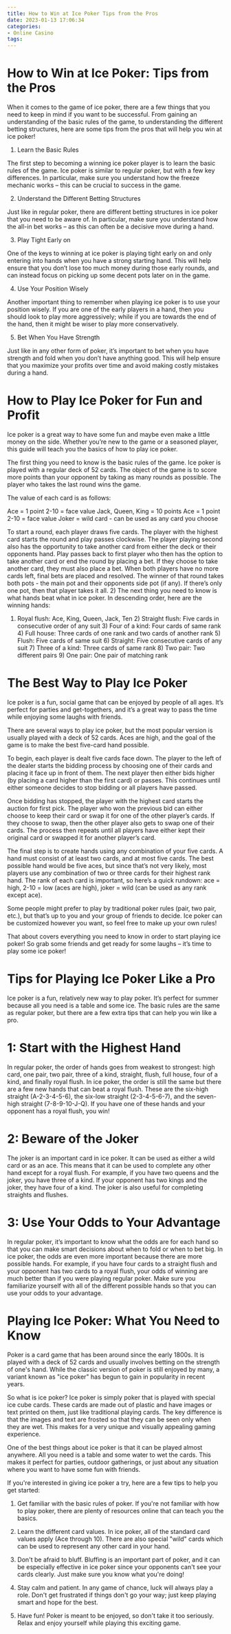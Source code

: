 ```yaml
---
title: How to Win at Ice Poker Tips from the Pros
date: 2023-01-13 17:06:34
categories:
- Online Casino
tags:
---
```



#  How to Win at Ice Poker: Tips from the Pros

When it comes to the game of ice poker, there are a few things that you need to keep in mind if you want to be successful. From gaining an understanding of the basic rules of the game, to understanding the different betting structures, here are some tips from the pros that will help you win at ice poker!

1. Learn the Basic Rules

The first step to becoming a winning ice poker player is to learn the basic rules of the game. Ice poker is similar to regular poker, but with a few key differences. In particular, make sure you understand how the freeze mechanic works – this can be crucial to success in the game.

2. Understand the Different Betting Structures

Just like in regular poker, there are different betting structures in ice poker that you need to be aware of. In particular, make sure you understand how the all-in bet works – as this can often be a decisive move during a hand.

3. Play Tight Early on

One of the keys to winning at ice poker is playing tight early on and only entering into hands when you have a strong starting hand. This will help ensure that you don’t lose too much money during those early rounds, and can instead focus on picking up some decent pots later on in the game.

4. Use Your Position Wisely

Another important thing to remember when playing ice poker is to use your position wisely. If you are one of the early players in a hand, then you should look to play more aggressively; while if you are towards the end of the hand, then it might be wiser to play more conservatively.

5. Bet When You Have Strength

 Just like in any other form of poker, it’s important to bet when you have strength and fold when you don’t have anything good. This will help ensure that you maximize your profits over time and avoid making costly mistakes during a hand.

#  How to Play Ice Poker for Fun and Profit

Ice poker is a great way to have some fun and maybe even make a little money on the side. Whether you’re new to the game or a seasoned player, this guide will teach you the basics of how to play ice poker.

The first thing you need to know is the basic rules of the game. Ice poker is played with a regular deck of 52 cards. The object of the game is to score more points than your opponent by taking as many rounds as possible. The player who takes the last round wins the game.

The value of each card is as follows:

Ace = 1 point
2-10 = face value
Jack, Queen, King = 10 points
Ace = 1 point
2-10 = face value
Joker = wild card - can be used as any card you choose

To start a round, each player draws five cards. The player with the highest card starts the round and play passes clockwise. The player playing second also has the opportunity to take another card from either the deck or their opponents hand. Play passes back to first player who then has the option to take another card or end the round by placing a bet. If they choose to take another card, they must also place a bet. When both players have no more cards left, final bets are placed and resolved. The winner of that round takes both pots - the main pot and their opponents side pot (if any). If there’s only one pot, then that player takes it all.
2) The next thing you need to know is what hands beat what in ice poker. In descending order, here are the winning hands:

  1) Royal flush: Ace, King, Queen, Jack, Ten   2) Straight flush: Five cards in consecutive order of any suit  3) Four of a kind: Four cards of same rank  4) Full house: Three cards of one rank and two cards of another rank  5) Flush: Five cards of same suit  6) Straight: Five consecutive cards of any suit  7) Three of a kind: Three cards of same rank  8) Two pair: Two different pairs  9) One pair: One pair of matching rank

#  The Best Way to Play Ice Poker

Ice poker is a fun, social game that can be enjoyed by people of all ages. It’s perfect for parties and get-togethers, and it’s a great way to pass the time while enjoying some laughs with friends.

There are several ways to play ice poker, but the most popular version is usually played with a deck of 52 cards. Aces are high, and the goal of the game is to make the best five-card hand possible. 

To begin, each player is dealt five cards face down. The player to the left of the dealer starts the bidding process by choosing one of their cards and placing it face up in front of them. The next player then either bids higher (by placing a card higher than the first card) or passes. This continues until either someone decides to stop bidding or all players have passed. 

Once bidding has stopped, the player with the highest card starts the auction for first pick. The player who won the previous bid can either choose to keep their card or swap it for one of the other player’s cards. If they choose to swap, then the other player also gets to swap one of their cards. The process then repeats until all players have either kept their original card or swapped it for another player’s card. 

The final step is to create hands using any combination of your five cards. A hand must consist of at least two cards, and at most five cards. The best possible hand would be five aces, but since that’s not very likely, most players use any combination of two or three cards for their highest rank hand. The rank of each card is important, so here’s a quick rundown: ace = high, 2-10 = low (aces are high), joker = wild (can be used as any rank except ace). 

Some people might prefer to play by traditional poker rules (pair, two pair, etc.), but that’s up to you and your group of friends to decide. Ice poker can be customized however you want, so feel free to make up your own rules! 

That about covers everything you need to know in order to start playing ice poker! So grab some friends and get ready for some laughs – it’s time to play some ice poker!

#  Tips for Playing Ice Poker Like a Pro

Ice poker is a fun, relatively new way to play poker. It’s perfect for summer because all you need is a table and some ice. The basic rules are the same as regular poker, but there are a few extra tips that can help you win like a pro.

# 1: Start with the Highest Hand

In regular poker, the order of hands goes from weakest to strongest: high card, one pair, two pair, three of a kind, straight, flush, full house, four of a kind, and finally royal flush. In ice poker, the order is still the same but there are a few new hands that can beat a royal flush. These are the six-high straight (A-2-3-4-5-6), the six-low straight (2-3-4-5-6-7), and the seven-high straight (7-8-9-10-J-Q). If you have one of these hands and your opponent has a royal flush, you win!

# 2: Beware of the Joker

The joker is an important card in ice poker. It can be used as either a wild card or as an ace. This means that it can be used to complete any other hand except for a royal flush. For example, if you have two queens and the joker, you have three of a kind. If your opponent has two kings and the joker, they have four of a kind. The joker is also useful for completing straights and flushes.

# 3: Use Your Odds to Your Advantage

In regular poker, it’s important to know what the odds are for each hand so that you can make smart decisions about when to fold or when to bet big. In ice poker, the odds are even more important because there are more possible hands. For example, if you have four cards to a straight flush and your opponent has two cards to a royal flush, your odds of winning are much better than if you were playing regular poker. Make sure you familiarize yourself with all of the different possible hands so that you can use your odds to your advantage.

#  Playing Ice Poker: What You Need to Know

Poker is a card game that has been around since the early 1800s. It is played with a deck of 52 cards and usually involves betting on the strength of one's hand. While the classic version of poker is still enjoyed by many, a variant known as "ice poker" has begun to gain in popularity in recent years.

So what is ice poker? Ice poker is simply poker that is played with special ice cube cards. These cards are made out of plastic and have images or text printed on them, just like traditional playing cards. The key difference is that the images and text are frosted so that they can be seen only when they are wet. This makes for a very unique and visually appealing gaming experience.

One of the best things about ice poker is that it can be played almost anywhere. All you need is a table and some water to wet the cards. This makes it perfect for parties, outdoor gatherings, or just about any situation where you want to have some fun with friends.

If you're interested in giving ice poker a try, here are a few tips to help you get started:

1) Get familiar with the basic rules of poker. If you're not familiar with how to play poker, there are plenty of resources online that can teach you the basics.

2) Learn the different card values. In ice poker, all of the standard card values apply (Ace through 10). There are also special "wild" cards which can be used to represent any other card in your hand.

3) Don't be afraid to bluff. Bluffing is an important part of poker, and it can be especially effective in ice poker since your opponents can't see your cards clearly. Just make sure you know what you're doing!

4) Stay calm and patient. In any game of chance, luck will always play a role. Don't get frustrated if things don't go your way; just keep playing smart and hope for the best.

5) Have fun! Poker is meant to be enjoyed, so don't take it too seriously. Relax and enjoy yourself while playing this exciting game.